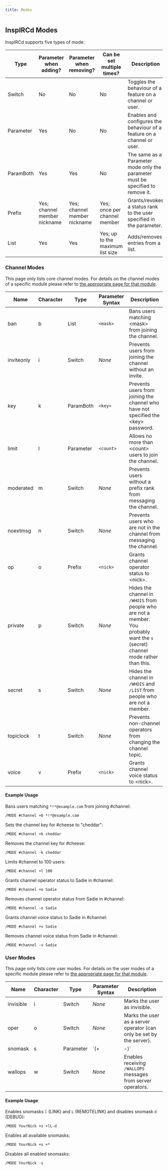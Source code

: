 ```yaml
---
title: Modes
---
```


## InspIRCd Modes

InspIRCd supports five types of mode:

Type      | Parameter when adding?       | Parameter when removing?     | Can be set multiple times?       | Description
--------- | ---------------------------- | ---------------------------- | -------------------------------- | -----------
Switch    | No                           | No                           | No                               | Toggles the behaviour of a feature on a channel or user.
Parameter | Yes                          | No                           | No                               | Enables and configures the behaviour of a feature on a channel or user.
ParamBoth | Yes                          | Yes                          | No                               | The same as a Parameter mode only the parameter must be specified to remove it.
Prefix    | Yes; channel member nickname | Yes; channel member nickname | Yes; once per channel member     | Grants/revokes a status rank to the user specified in the parameter.
List      | Yes                          | Yes                          | Yes; up to the maximum list size | Adds/removes entries from a list.

### Channel Modes

This page only lists core channel modes. For details on the channel modes of a specific module please refer to [the appropriate page for that module](/3/modules).

Name       | Character | Type      | Parameter Syntax | Description
---------- | --------- | --------- | ---------------- | -----------
ban        | b         | List      | `<mask>`         | Bans users matching &lt;mask&gt; from joining the channel.
inviteonly | i         | Switch    | *None*           | Prevents users from joining the channel without an invite.
key        | k         | ParamBoth | `<key>`          | Prevents users from joining the channel who have not specified the &lt;key&gt; password.
limit      | l         | Parameter | `<count>`        | Allows no more than &lt;count&gt; users to join the channel.
moderated  | m         | Switch    | *None*           | Prevents users without a prefix rank from messaging the channel.
noextmsg   | n         | Switch    | *None*           | Prevents users who are not in the channel from messaging the channel.
op         | o         | Prefix    | `<nick>`         | Grants channel operator status to &lt;nick&gt;.
private    | p         | Switch    | *None*           | Hides the channel in `/WHOIS` from people who are not a member. You probably want the `s` (secret) channel mode rather than this.
secret     | s         | Switch    | *None*           | Hides the channel in `/WHOIS` and `/LIST` from people who are not a member.
topiclock  | t         | Switch    | *None*           | Prevents non-channel operators from changing the channel topic.
voice      | v         | Prefix    | `<nick>`         | Grants channel voice status to &lt;nick&gt;.

#### Example Usage

Bans users matching `*!*@example.com` from joining \#channel:

```plaintext
/MODE #channel +b *!*@example.com
```

Sets the channel key for \#cheese to "cheddar":

```plaintext
/MODE #channel +k cheddar
```

Removes the channel key for \#cheese:

```plaintext
/MODE #channel -k cheddar
```

Limits \#channel to 100 users:

```plaintext
/MODE #channel +l 100
```

Grants channel operator status to Sadie in \#channel:

```plaintext
/MODE #channel +o Sadie
```

Removes channel operator status from Sadie in \#channel:

```plaintext
/MODE #channel -o Sadie
```

Grants channel voice status to Sadie in \#channel:

```plaintext
/MODE #channel +v Sadie
```

Removes channel voice status from Sadie in \#channel:

```plaintext
/MODE #channel -v Sadie
```

### User Modes

This page only lists core user modes. For details on the user modes of a specific module please refer to [the appropriate page for that module](/3/modules).

Name      | Character | Type      | Parameter Syntax  | Description
--------- | --------- | --------- | ----------------- | -----------
invisible | i         | Switch    | *None*            | Marks the user as invisible.
oper      | o         | Switch    | *None*            | Marks the user as a server operator (can only be set by the server).
snomask   | s         | Parameter | `(+|-)<snomasks>` | Enables receiving the specified types of [server operator notice](/3/snomasks).
wallops   | w         | Switch    | *None*            | Enables receiving `/WALLOPS` messages from server operators.

#### Example Usage

Enables snomasks `l` (LINK) and `L` (REMOTELINK) and disables snomask `d` (DEBUG):

```plaintext
/MODE YourNick +s +lL-d
```

Enables all available snomasks:

```plaintext
/MODE YourNick +s +*
```

Disables all enabled snomasks:

```plaintext
/MODE YourNick -s
```

